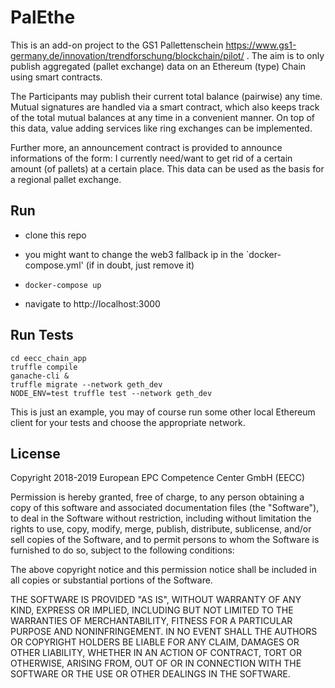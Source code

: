 # PalEthe

This is an add-on project to the GS1 Pallettenschein
https://www.gs1-germany.de/innovation/trendforschung/blockchain/pilot/
.
The aim is to only publish aggregated (pallet exchange) data on an Ethereum (type) Chain using smart contracts.


The Participants may publish their current total balance (pairwise)
any time. Mutual signatures are handled via a smart contract, which
also keeps track of the total mutual balances at any time in a
convenient manner. On top of this data, value adding services like
ring exchanges can be implemented.

Further more, an announcement contract is provided to announce
informations of the form: I currently need/want to get rid of a
certain amount (of pallets) at a certain place.  This data can be used
as the basis for a regional pallet exchange.

Run
---

- clone this repo

- you might want to change the web3 fallback ip in the `docker-compose.yml' (if in doubt, just remove it)

- `docker-compose up`

- navigate to http://localhost:3000

Run Tests
---------

```
cd eecc_chain_app
truffle compile
ganache-cli &
truffle migrate --network geth_dev
NODE_ENV=test truffle test --network geth_dev
```

This is just an example, you may of course run some other local Ethereum client for your tests and choose the appropriate network.


License
-------
Copyright 2018-2019 European EPC Competence Center GmbH (EECC)

Permission is hereby granted, free of charge, to any person obtaining a copy of this software and associated documentation files (the "Software"), to deal in the Software without restriction, including without limitation the rights to use, copy, modify, merge, publish, distribute, sublicense, and/or sell copies of the Software, and to permit persons to whom the Software is furnished to do so, subject to the following conditions:

The above copyright notice and this permission notice shall be included in all copies or substantial portions of the Software.

THE SOFTWARE IS PROVIDED "AS IS", WITHOUT WARRANTY OF ANY KIND, EXPRESS OR IMPLIED, INCLUDING BUT NOT LIMITED TO THE WARRANTIES OF MERCHANTABILITY, FITNESS FOR A PARTICULAR PURPOSE AND NONINFRINGEMENT. IN NO EVENT SHALL THE AUTHORS OR COPYRIGHT HOLDERS BE LIABLE FOR ANY CLAIM, DAMAGES OR OTHER LIABILITY, WHETHER IN AN ACTION OF CONTRACT, TORT OR OTHERWISE, ARISING FROM, OUT OF OR IN CONNECTION WITH THE SOFTWARE OR THE USE OR OTHER DEALINGS IN THE SOFTWARE.
